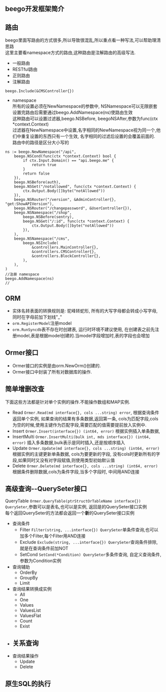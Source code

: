 ## beego开发框架简介

## 路由
beego里面写路由的方式很多,所以导致很混乱,所以重点看一种写法,可以帮助理清思路   
这里主要看namespace方式的路由,这种路由是注解路由的高级写法.
- 一般路由
- RESTful路由
- 正则路由
- 注解路由   
```beego
beego.Include(&CMSController{})
```
- namespace  
所有的设置必须在NewNamespace的参数中, NSNamespace可以无限嵌套   
设置完路由后需要通过beego.AddNamespace(ns)使路由生效   
这种路由可以设置过滤器,beego.NSBefore, beegoNSAfter,参数为func(ctx *context.Context)   
过滤器在NewNamespace中设置,名字相同的NewNamespace视为同一个,他们中重复设置的东西只有一个生效, 名字相同的过滤后设置的会覆盖前面的.  
路由中的路径是区分大小写的    
```beego
ns := beego.NewNamespace("/api",
    beego.NSCond(func(ctx *context.Context) bool {
        if ctx.Input.Domain() == "api.beego.me" {
            return true
        }
        return false
    }),
    beego.NSBefore(auth),
    beego.NSGet("/notallowed", func(ctx *context.Context) {
        ctx.Output.Body([]byte("notAllowed"))
    }),
    beego.NSRouter("/version", &AdminController{}, "get:ShowAPIVersion"),
    beego.NSRouter("/changepassword", &UserController{}),
    beego.NSNamespace("/shop",
        beego.NSBefore(sentry),
        beego.NSGet("/:id", func(ctx *context.Context) {
            ctx.Output.Body([]byte("notAllowed"))
        }),
    ),
    beego.NSNamespace("/cms",
        beego.NSInclude(
            &controllers.MainController{},
            &controllers.CMSController{},
            &controllers.BlockController{},
        ),
    ),
)
//注册 namespace
beego.AddNamespace(ns)
// 
```

## ORM
- 实体名转表面的转换规则是: 驼峰转蛇形, 所有的大写字母都会转成小写字母,同时在字母前加下划线"_"
- `orm.RegisterModel`注册model
- `orm.RunSyncdb`表不存在时创建表, 运行时环境不建议使用, 在创建表之前先注册model,表是根据model创建的.当model字段增加时,表的字段也会增加


## Ormer接口
- Ormer接口的实例是由orm.NewOrm()创建的.
- Ormer接口中封装了所有对数据库的操作.

## 简单增删改查
下面这些方法都是针对单个实例的操作.不能操作数组和MAP实例.
- Read `Ormer.Read(md interface{}, cols ...string) error`, 根据查询条件返回单个实例, 如果查询的结果有多条数据,返回第一条, cols为匹配字段,cols为空的时候,使用主键作为匹配字段,需要匹配的值需要提前放入实例中.
- Insert `Ormer.Insert(interface{}) (int64, error)` 根据实例插入单条数据,
- InsertMulti `Ormer.InsertMulti(bulk int, mds interface{}) (int64, error)` 插入多条数据,bulk表示是同时插入,还是按顺序插入
- Update `Ormer.Update(md interface{}, cols ...string) (int64, error)` 根据实例的主键更新单条数据, cols为要更新的字段, 没有cols时更新所有的字段,如果同时又没有对字段赋值,则使用类型初始默认值
- Delete `Ormer.Delete(md interface{}, cols ...string) (int64, error)` 根据条件删除数据,cols为条件字段,当多个字段时, 中间用AND连接

## 高级查询--QuerySeter接口
QueryTable `Ormer.QueryTable(ptrStructOrTableName interface{}) QuerySeter`,参数可以是表名,也可以是实例, 返回是的QuerySeter接口实例   
每个返回QuerySeter的方法都会返回一个**新**的QuerySeter接口实例
- 查询条件
  - Filter `Filter(string, ...interface{}) QuerySeter`单条件查询,也可以加多个Filter,每个Filter用AND连接
  - Exclude `Exclude(string, ...interface{}) QuerySeter`查询条件排除,就是在查询条件前加NOT
  - SetCond `SetCond(*Condition) QuerySeter`多条件查询, 自定义查询条件,参数为Condition实例
- 查询辅助
  - OrderBy
  - GroupBy
  - Limit  
- 查询结果转换成实例
  - All
  - One
  - Values
  - ValuesList
  - ValuesFlat
  - Count
  - Exist
- 关系查询
  - 
- 查询结果操作
  - Update
  - Delete

## 原生SQL的执行

